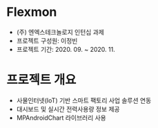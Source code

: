 # Flexmon

- (주) 엔엑스테크놀로지 인턴십 과제
- 프로젝트 구성원: 이정빈
- 프로젝트 기간: 2020. 09. ~ 2020. 11.

# 프로젝트 개요

- 사물인터넷(IoT) 기반 스마트 팩토리 사업 솔루션 연동
- 대시보드 및 실시간 전력사용량 정보 제공
- MPAndroidChart 라이브러리 사용
